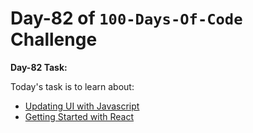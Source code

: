 
# Day-82 of `100-Days-Of-Code` Challenge

**Day-82 Task:**

Today's task is to learn about:

- [Updating UI with Javascript](https://nextjs.org/learn/react-foundations/updating-ui-with-javascript)
- [Getting Started with React](https://nextjs.org/learn/react-foundations/getting-started-with-react)
